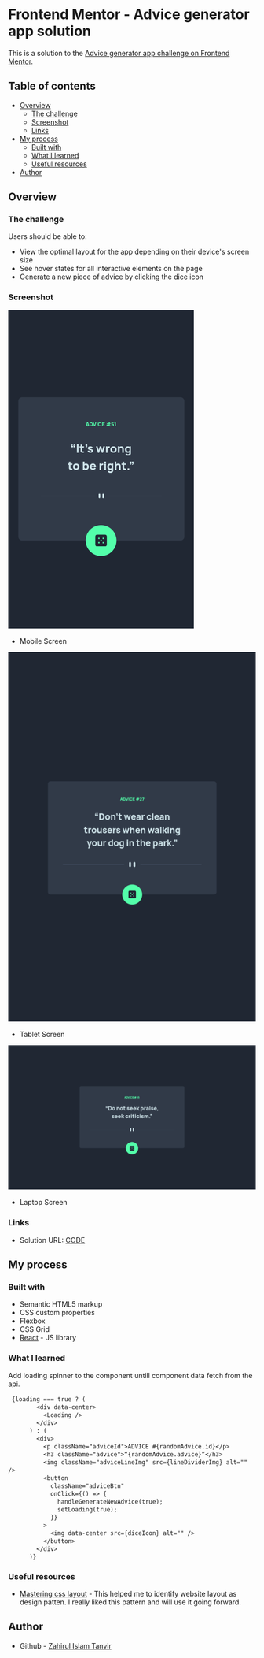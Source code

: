 # Frontend Mentor - Advice generator app solution

This is a solution to the [Advice generator app challenge on Frontend Mentor](https://www.frontendmentor.io/challenges/advice-generator-app-QdUG-13db).

## Table of contents

- [Overview](#overview)
  - [The challenge](#the-challenge)
  - [Screenshot](#screenshot)
  - [Links](#links)
- [My process](#my-process)
  - [Built with](#built-with)
  - [What I learned](#what-i-learned)
  - [Useful resources](#useful-resources)
- [Author](#author)

## Overview

### The challenge

Users should be able to:

- View the optimal layout for the app depending on their device's screen size
- See hover states for all interactive elements on the page
- Generate a new piece of advice by clicking the dice icon

### Screenshot

![Mobile](screenshot/mobileScreenShoot.png)

- Mobile Screen

![Tablet](screenshot/tablet.png)

- Tablet Screen

![laptop](screenshot/laptop.png)

- Laptop Screen

### Links

- Solution URL: [CODE](https://github.com/ZTanvir/frontend-mentor-advice-generator)

## My process

### Built with

- Semantic HTML5 markup
- CSS custom properties
- Flexbox
- CSS Grid
- [React](https://reactjs.org/) - JS library

### What I learned

Add loading spinner to the component untill component data fetch from the api.

```react
 {loading === true ? (
        <div data-center>
          <Loading />
        </div>
      ) : (
        <div>
          <p className="adviceId">ADVICE #{randomAdvice.id}</p>
          <h3 className="advice">“{randomAdvice.advice}”</h3>
          <img className="adviceLineImg" src={lineDividerImg} alt="" />
          <button
            className="adviceBtn"
            onClick={() => {
              handleGenerateNewAdvice(true);
              setLoading(true);
            }}
          >
            <img data-center src={diceIcon} alt="" />
          </button>
        </div>
      )}
```

### Useful resources

- [Mastering css layout](https://www.newline.co/courses/mastering-css-layout) - This helped me to identify website layout as design patten. I really liked this pattern and will use it going forward.

## Author

- Github - [Zahirul Islam Tanvir](https://github.com/ZTanvir)
